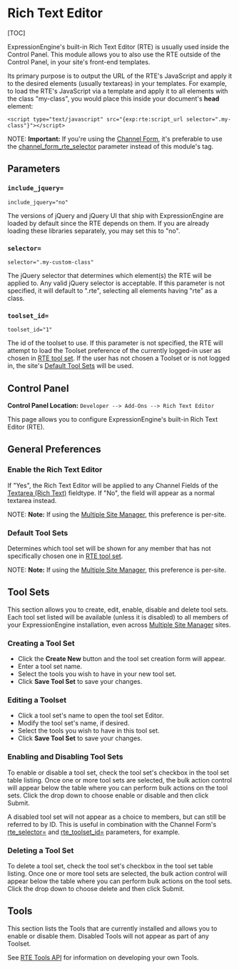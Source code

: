 <!--
    This source file is part of the open source project
    ExpressionEngine User Guide (https://github.com/ExpressionEngine/ExpressionEngine-User-Guide)

    @link      https://expressionengine.com/
    @copyright Copyright (c) 2003-2020, Packet Tide, LLC (https://www.packettide.com)
    @license   https://expressionengine.com/license Licensed under Apache License, Version 2.0
-->

# Rich Text Editor

[TOC]

ExpressionEngine's built-in Rich Text Editor (RTE) is usually used inside the Control Panel. This module allows you to also use the RTE outside of the Control Panel, in your site's front-end templates.

Its primary purpose is to output the URL of the RTE's JavaScript and apply it to the desired elements (usually textareas) in your templates. For example, to load the RTE's JavaScript via a template and apply it to all elements with the class "my-class", you would place this inside your document's **head** element:

    <script type="text/javascript" src="{exp:rte:script_url selector=".my-class"}"></script>

NOTE: **Important:** If you're using the [Channel Form](channels/channel-form/overview.md), it's preferable to use the [channel_form_rte_selector](channels/channel-form/overview.md#rte_selector) parameter instead of this module's tag.

## Parameters

### `include_jquery=`

    include_jquery="no"

The versions of jQuery and jQuery UI that ship with ExpressionEngine are loaded by default since the RTE depends on them. If you are already loading these libraries separately, you may set this to "no".

### `selector=`

    selector=".my-custom-class"

The jQuery selector that determines which element(s) the RTE will be applied to. Any valid jQuery selector is acceptable. If this parameter is not specified, it will default to ".rte", selecting all elements having "rte" as a class.

### `toolset_id=`

    toolset_id="1"

The id of the toolset to use. If this parameter is not specified, the RTE will attempt to load the Toolset preference of the currently logged-in user as chosen in [RTE tool set](control-panel/member-profile.md#publishing-settings). If the user has not chosen a Toolset or is not logged in, the site's [Default Tool Sets](#default-tool-sets) will be used.

## Control Panel

**Control Panel Location:** `Developer --> Add-Ons --> Rich Text Editor`

This page allows you to configure ExpressionEngine's built-in Rich Text Editor (RTE).

## General Preferences

### Enable the Rich Text Editor

If "Yes", the Rich Text Editor will be applied to any Channel Fields of the [Textarea (Rich Text)](control-panel/field-manager.md#createedit-field) fieldtype. If "No", the field will appear as a normal textarea instead.

NOTE: **Note:** If using the [Multiple Site Manager](msm/overview.md), this preference is per-site.

### Default Tool Sets

Determines which tool set will be shown for any member that has not specifically chosen one in [RTE tool set](control-panel/member-profile.md#publishing-settings).

NOTE: **Note:** If using the [Multiple Site Manager](msm/overview.md), this preference is per-site.

## Tool Sets

This section allows you to create, edit, enable, disable and delete tool sets. Each tool set listed will be available (unless it is disabled) to all members of your ExpressionEngine installation, even across [Multiple Site Manager](msm/overview.md) sites.

### Creating a Tool Set

- Click the **Create New** button and the tool set creation form will appear.
- Enter a tool set name.
- Select the tools you wish to have in your new tool set.
- Click **Save Tool Set** to save your changes.

### Editing a Toolset

- Click a tool set's name to open the tool set Editor.
- Modify the tool set's name, if desired.
- Select the tools you wish to have in this tool set.
- Click **Save Tool Set** to save your changes.

### Enabling and Disabling Tool Sets

To enable or disable a tool set, check the tool set's checkbox in the tool set table listing. Once one or more tool sets are selected, the bulk action control will appear below the table where you can perform bulk actions on the tool sets. Click the drop down to choose enable or disable and then click Submit.

A disabled tool set will not appear as a choice to members, but can still be referred to by ID. This is useful in combination with the Channel Form's [rte_selector=](channels/channel-form/overview.md#rte_selector) and [rte_toolset_id=](channels/channel-form/overview.md#rte_toolset_id) parameters, for example.

### Deleting a Tool Set

To delete a tool set, check the tool set's checkbox in the tool set table listing. Once one or more tool sets are selected, the bulk action control will appear below the table where you can perform bulk actions on the tool sets. Click the drop down to choose delete and then click Submit.

## Tools

This section lists the Tools that are currently installed and allows you to enable or disable them. Disabled Tools will not appear as part of any Toolset.

See [RTE Tools API](development/rte-tools.md) for information on developing your own Tools.
